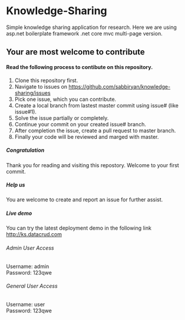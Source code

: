 # Knowledge-Sharing
Simple knowledge sharing application for research. Here we are using asp.net boilerplate framework .net core mvc multi-page version.


## Your are most welcome to contribute
#### Read the following process to contibute on this repository.
1. Clone this repository first.
2. Navigate to issues on https://github.com/sabbiryan/knowledge-sharing/issues
3. Pick one issue, which you can contribute.
4. Create a local branch from lastest master commit using issue# (like issue#1).
5. Solve the issue partially or completely.
6. Continue your commit on your created issue# branch.
7. After completion the issue, create a pull request to master branch.
8. Finally your code will be reviewed and marged with master.
##### Congratulation
Thank you for reading and visiting this repostory. Welcome to your first commit. 

##### Help us 
You are welcome to create and report an issue for further assist.

##### Live demo
You can try the latest deployment demo in the following link
http://ks.datacrud.com

###### Admin User Access
Username: admin <br/>
Password: 123qwe

###### General User Access
Username: user <br/>
Password: 123qwe



